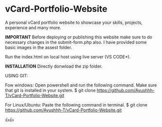 # vCard-Portfolio-Website
A personal vCard portfolio website to showcase your skills, projects, experience and many more.

**IMPORTANT**
Before deploying or publishing this website make sure to do necessary changes in the submit-form.php also.
I have provided some basic images in the assest folder.

Run the index.html on local host using live server (VS CODE*).

**INSTALLATION** 
Directly donwload the zip folder.

USING GIT:

Fow windows: Open powershell and run the following command. Make sure that git is installed in your system.
$ git clone https://github.com/Ayushhh-T/vCard-Portfolio-Website.git

For Linux/Ubuntu: Paste the following command in terminal.
$ git clone https://github.com/Ayushhh-T/vCard-Portfolio-Website.git

👍👍
